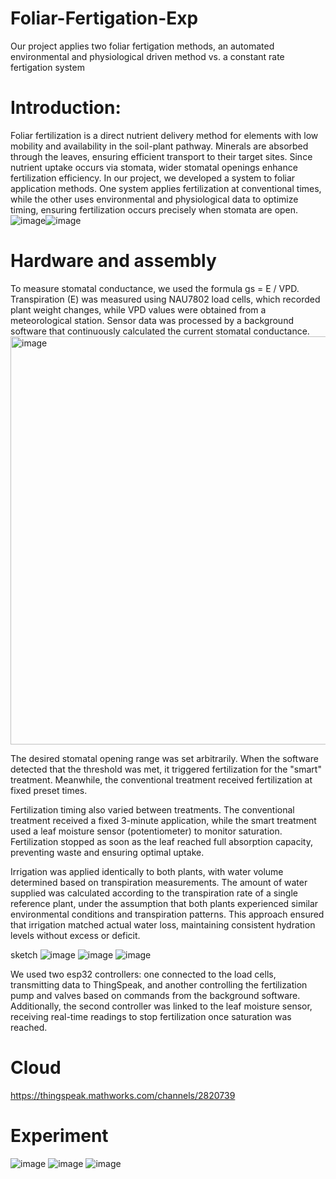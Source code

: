 # Foliar-Fertigation-Exp
Our project applies two foliar fertigation methods, an automated environmental and physiological driven method vs. a constant rate fertigation system
# Introduction:

Foliar fertilization is a direct nutrient delivery method for elements with low mobility and availability in the soil-plant pathway. Minerals are absorbed through the leaves, ensuring efficient transport to their target sites. Since nutrient uptake occurs via stomata, wider stomatal openings enhance fertilization efficiency. In our project, we developed a system to foliar application methods. One system applies fertilization at conventional times, while the other uses environmental and physiological data to optimize timing, ensuring fertilization occurs precisely when stomata are open.
![image](https://github.com/user-attachments/assets/9ea02b4d-c344-4080-bd67-ccb760304a65)![image](https://github.com/user-attachments/assets/cbad90ad-c8bb-4fc6-9803-bb326e3d66c6)



# Hardware and assembly
To measure stomatal conductance, we used the formula gs = E / VPD. Transpiration (E) was measured using NAU7802 load cells, which recorded plant weight changes, while VPD values were obtained from a meteorological station. Sensor data was processed by a background software that continuously calculated the current stomatal conductance.
<img width="653" alt="image" src="https://github.com/user-attachments/assets/d679c28c-0372-4901-afde-8e4eceabcd26" />

The desired stomatal opening range was set arbitrarily.
When the software detected that the threshold was met, it triggered fertilization for the "smart" treatment. Meanwhile, the conventional treatment received fertilization at fixed preset times.

Fertilization timing also varied between treatments. The conventional treatment received a fixed 3-minute application, while the smart treatment used a leaf moisture sensor (potentiometer) to monitor saturation. Fertilization stopped as soon as the leaf reached full absorption capacity, preventing waste and ensuring optimal uptake.

Irrigation was applied identically to both plants, with water volume determined based on transpiration measurements. The amount of water supplied was calculated according to the transpiration rate of a single reference plant, under the assumption that both plants experienced similar environmental conditions and transpiration patterns. This approach ensured that irrigation matched actual water loss, maintaining consistent hydration levels without excess or deficit.

sketch
 ![image](https://github.com/user-attachments/assets/d2bb3d9b-94bb-4aba-9f59-729c4e2495f4)
 ![image](https://github.com/user-attachments/assets/5840ab3e-4319-4221-80b2-c94b0ebd7780)
 ![image](https://github.com/user-attachments/assets/5217b046-0a10-4f2d-be89-481f1f6e5229)


 
 We used two esp32 controllers: one connected to the load cells, transmitting data to ThingSpeak, and another controlling the fertilization pump and valves based on commands from the background software. Additionally, the second controller was linked to the leaf moisture sensor, receiving real-time readings to stop fertilization once saturation was reached.
# Cloud
https://thingspeak.mathworks.com/channels/2820739

# Experiment
![image](https://github.com/user-attachments/assets/5216f937-63fb-45c5-800a-081717464ffe)
![image](https://github.com/user-attachments/assets/9c22373a-a0de-436b-b9f5-81d950a752f6)
![image](https://github.com/user-attachments/assets/9c6aa51e-e57c-4f8d-a51e-4ee824519b0c)




